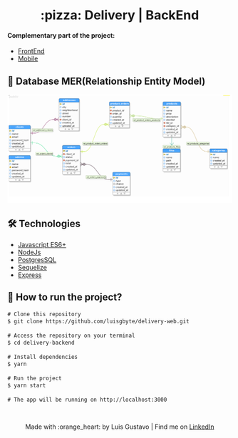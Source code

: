 <div align="center">
  <h1> :pizza: Delivery | BackEnd</h1>
</div>

#### Complementary part of the project:
- [FrontEnd](https://github.com/luisgbyte/delivery-frontend)
- [Mobile](https://github.com/luisgbyte/delivery-mobile)

## :memo: Database MER(Relationship Entity Model)
![mer](img-mer/mer.png)

## :hammer_and_wrench: Technologies
- [Javascript ES6+](https://developer.mozilla.org/pt-BR/docs/Web/JavaScript)
- [NodeJs](https://nodejs.org/en/)
- [PostgresSQL](https://www.postgresql.org/)
- [Sequelize](https://sequelize.org/)
- [Express](https://expressjs.com/pt-br/)

## :game_die: How to run the project?
```
# Clone this repository
$ git clone https://github.com/luisgbyte/delivery-web.git

# Access the repository on your terminal
$ cd delivery-backend

# Install dependencies
$ yarn

# Run the project
$ yarn start

# The app will be running on http://localhost:3000
```
<br/>
<p align="center">Made with :orange_heart: by Luis Gustavo | Find me on <a href="https://www.linkedin.com/in/luis-gustavo-soares/">LinkedIn</a></p>
